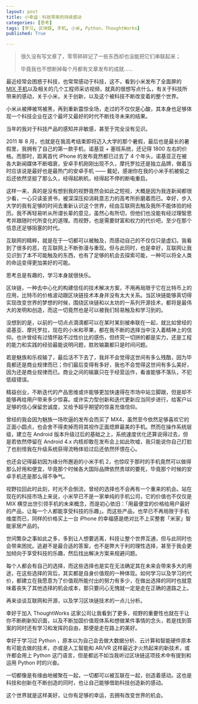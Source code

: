 ```yaml
---
layout: post
title: 小幸运：科技带来的持续感动
categories: [思考]
tags: [学习, 区块链, 手机, 小米, Python，ThoughtWorks]
published: True

---
```


> 很久没有写文章了，零零碎碎记了一些东西却也没能把它们串联起来；
> 
> 毕竟我也不想断掉每个月都有文章发布的成就……

最近经常会困惑于科技，也常常感动于科技，这不，看到小米发布了全面屏的 [MIX 手机](http://www.mi.com/mix/)以及相关的几个工程师采访视频，就真的很想写点什么，有关于科技所带来的感动，关于小米，关于创新，以及这个被科技不断改变着的整个世界。

小米从被捧被骂被黑，再到重新震惊全场，走过的不仅仅是心酸，其本身也足够体现一个科技企业在这个最坏又最好的时代不断找寻未来的结果。

当年的我对于科技产品的感知并非敏感，甚至于完全没有见识。

2011 年 8 月，也就是在我高考结束即将迈入大学的那个暑假，最后也是最长的暑假里，我拥有了自己的第一款手机，诺基亚 + 塞班系统，还记得 1800 左右的价格。而那时，距离首代 iPhone 的发布竟然都已过去了 4 个年头，诺基亚正在被各大新闻媒体不断唱衰，安卓手机刚刚出现不久，摩托罗拉还是独立品牌，做着当时应该说是最好也是最热门的安卓手机 —— 戴妃，感谢你在我的小米手机被偷之后还依然坚挺了那么久，经得起刷机，经得起不停的断电重启。

这样一来，真的是没有想到我的视野竟然会如此之短视，大概是因为我连新闻都很少看，一心只读圣贤书，被深深压抑消耗意志力的高考所折磨着而已。幸好，步入大学的我有足够的时间去重新认识这个世界，经由互联网去触及我所不能体验的经历。我不再轻易听从所谓长辈的意见，虽然心有所切，但他们也没能有经过理智思考并跟随时代所变化的道理。而视野，也是需要财富和权力的代价吧，至少在那个信息还足够阻塞的时代。

互联网的精粹，就是在于一切都可以被触及，而感动自己的不仅仅只是虚幻。我看到了很多的恶，在互联网上不断弥漫与重现。但与此同时，也是幸好，互联网让我见识到了本不可能触及的东西，也有了足够的机会去探索可能，一种可以将全人类的命运变得更加美好的可能。

思考总是有趣的，学习本身就很快乐。

区块链，一种去中心化的构建信任的技术解决方案，不用再局限于它在比特币上的应用，比特币的价格波动跟区块链技术本身并没有太大关系。当区块链能够真切得实现改变世界的梦想的时候，围绕区块链和以太坊的一系列开源技术，都将是最伟大的发明和创造，而这一切竟然也是可以被我们轻易触及和学习到的。

没想到的是，以前的一切点点滴滴都可以在某时某刻被串联在一起，就比如曾经的诺基亚、摩托罗拉，现在的小米和苹果，都在我不断的选择当中注入着精神上的信仰。也许曾经有过情怀敌不过性价比的感伤，但终究一切拼的都是实力，还是工程的能力和实践的经验最能说明问题，胜败输赢都只是时间问题。

若是魅族和乐视输了，最后活不下去了，我并不会觉得这世间有多么残酷，因为毕竟都还是商业规律而已；你们最后变得有多好，我也不会觉得这世间有多么美好，因为还是商业规律而已。商业之间的输赢只在于经营运作，看谁能够不落队，不犯低级错误。

精益创业，不断迭代的产品思维或许能够更加快速得在市场中站立脚跟，但是却不能够再给用户带来多少惊喜。或许实力型创新和迭代更新应当同步进行，给客户以足够的信心保留忠诚度，又给予超乎期望的惊喜充值信仰。

曾经的我会因为魅族一场吹逼的发布会而买了 MX4，虽然至今依然足够喜欢它的正面小圆点，也会舍不得卖掉而将其视作正面熄屏最美的手机。然而在操作系统层级，建立在 Android 版本升级过后的基础之上，系统速度优化还算说得过去，但是若依然停留在 Android 4.x 内核却敢在发布会上如此吹嘘，我只能说你自己打脸了也别怪我在升级系统获得流畅体验过后还依然怀恨在心。

也还会记得最初因为缘分所邂逅的小米手机 2，也惊叹于那时的手机竟然可以做得那么好用和便宜，毕竟那个时候各大国际品牌依然贵球的要死，毕竟那个时候的安卓手机还是那么得不争气。

视野拉回此时此刻，时光不会倒流，曾经的选择也不会再有一个重来的机会。站在现在的科技市场上来说，小米早已不是一家单纯的手机公司，它的价值也不仅仅是 MIX 横空出世引领手机的未来概念，而是初心依旧：「用最便宜的价格给用户最好的产品，让每一个人都能享受科技的乐趣」。而这些产品，也早已不再局限于手机维度而已，同样的价格买上一台 iPhone 的幸福感是绝对比不上买整套「米家」智能家居产品的。

世间繁杂之事如此之多，多到让人想要逃离，科技让整个世界互通，但与此同时也会带来困扰。逃避不是最合适的答案，也不是弊大于利的理性选择，甚至于我会更加倾向于享受科技的乐趣，然后找出解决方案来规避问题。

每个人都会有自己的选择，而这些选择也是实在无法确定其在未来会带来多大的用途，在这些选择的背后，其实都是自身价值观的一种体现。如何学习以及学习的代价，都建立在我愿意为了价值观所能付出的努力有多少，在做出选择的同时也就意味着丧失了其他选择的机会成本，那只要问心无愧就一定是走在正确的道路之上。

再来谈谈互联网和开源，以及学习区块链技术的一点儿分析。

幸好于加入 ThoughtWorks 这家公司让我看到了更多，视野的重要性也就在于让你不断刷新知识面，以及不断加固价值观体系和想做某件事情的念头，若是找到答案的同时还有学习和发挥的自由，那便是走在路上的美好。

幸好于学习过 Python ，原本以为自己会去做大数据分析、云计算和智能硬件原本有可能去做的技术，亦或是人工智能和 AR/VR 这样最近才火热起来的新技术，或许都会用上 Python 这门语言，但是都远不如当我听过区块链这项技术中有提到和运用 Python 时的兴奋。

一切都像是有缘由地被聚在一起，一切都可以被互联在一起，创造着感动。这也是科技和创新在不断创造的同时，也让自己能够借助科技创造新的感动。

这个世界就是这样美好，让你有足够的幸运，去拥有改变世界的机会。

